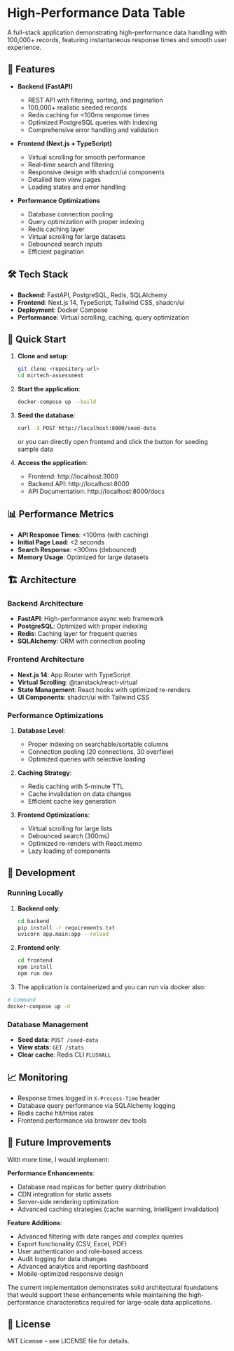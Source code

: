# High-Performance Data Table

A full-stack application demonstrating high-performance data handling with 100,000+ records, featuring instantaneous response times and smooth user experience.

## 🚀 Features

- **Backend (FastAPI)**
  - REST API with filtering, sorting, and pagination
  - 100,000+ realistic seeded records
  - Redis caching for <100ms response times
  - Optimized PostgreSQL queries with indexing
  - Comprehensive error handling and validation

- **Frontend (Next.js + TypeScript)**
  - Virtual scrolling for smooth performance
  - Real-time search and filtering
  - Responsive design with shadcn/ui components
  - Detailed item view pages
  - Loading states and error handling

- **Performance Optimizations**
  - Database connection pooling
  - Query optimization with proper indexing
  - Redis caching layer
  - Virtual scrolling for large datasets
  - Debounced search inputs
  - Efficient pagination

## 🛠 Tech Stack

- **Backend**: FastAPI, PostgreSQL, Redis, SQLAlchemy
- **Frontend**: Next.js 14, TypeScript, Tailwind CSS, shadcn/ui
- **Deployment**: Docker Compose
- **Performance**: Virtual scrolling, caching, query optimization

## 🚀 Quick Start

1. **Clone and setup**:
   ```bash
   git clone <repository-url>
   cd mirtech-assessment
   ```

2. **Start the application**:
   ```bash
   docker-compose up --build
   ```

3. **Seed the database**:
   ```bash
   curl -X POST http://localhost:8000/seed-data
   ```
   or you can directly open frontend and click the button for seeding sample data

4. **Access the application**:
   - Frontend: http://localhost:3000
   - Backend API: http://localhost:8000
   - API Documentation: http://localhost:8000/docs

## 📊 Performance Metrics

- **API Response Times**: <100ms (with caching)
- **Initial Page Load**: <2 seconds
- **Search Response**: <300ms (debounced)
- **Memory Usage**: Optimized for large datasets

## 🏗 Architecture

### Backend Architecture
- **FastAPI**: High-performance async web framework
- **PostgreSQL**: Optimized with proper indexing
- **Redis**: Caching layer for frequent queries
- **SQLAlchemy**: ORM with connection pooling

### Frontend Architecture
- **Next.js 14**: App Router with TypeScript
- **Virtual Scrolling**: @tanstack/react-virtual
- **State Management**: React hooks with optimized re-renders
- **UI Components**: shadcn/ui with Tailwind CSS

### Performance Optimizations

1. **Database Level**:
   - Proper indexing on searchable/sortable columns
   - Connection pooling (20 connections, 30 overflow)
   - Optimized queries with selective loading

2. **Caching Strategy**:
   - Redis caching with 5-minute TTL
   - Cache invalidation on data changes
   - Efficient cache key generation

3. **Frontend Optimizations**:
   - Virtual scrolling for large lists
   - Debounced search (300ms)
   - Optimized re-renders with React.memo
   - Lazy loading of components

## 🔧 Development

### Running Locally

1. **Backend only**:
   ```bash
   cd backend
   pip install -r requirements.txt
   uvicorn app.main:app --reload
   ```

2. **Frontend only**:
   ```bash
   cd frontend
   npm install
   npm run dev
   ```
3. The application is containerized and you can run via docker also:

```bash
# Command
docker-compose up -d

```

### Database Management

- **Seed data**: `POST /seed-data`
- **View stats**: `GET /stats`
- **Clear cache**: Redis CLI `FLUSHALL`

## 📈 Monitoring

- Response times logged in `X-Process-Time` header
- Database query performance via SQLAlchemy logging
- Redis cache hit/miss rates
- Frontend performance via browser dev tools


## 🔮 Future Improvements

With more time, I would implement:

**Performance Enhancements**:
- Database read replicas for better query distribution
- CDN integration for static assets
- Server-side rendering optimization
- Advanced caching strategies (cache warming, intelligent invalidation)

**Feature Additions**:
- Advanced filtering with date ranges and complex queries
- Export functionality (CSV, Excel, PDF)
- User authentication and role-based access
- Audit logging for data changes
- Advanced analytics and reporting dashboard
- Mobile-optimized responsive design
  
The current implementation demonstrates solid architectural foundations that would support these enhancements while maintaining the high-performance characteristics required for large-scale data applications.

## 📝 License

MIT License - see LICENSE file for details.
